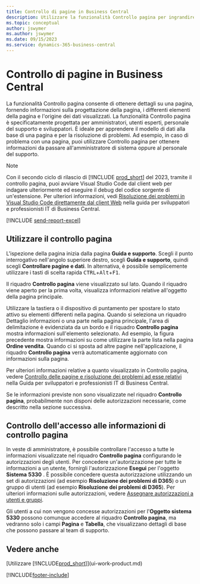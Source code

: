```yaml
---
title: Controllo di pagine in Business Central
description: Utilizzare la funzionalità Controllo pagina per ingrandire i dettagli sulla progettazione della pagina e sull'origine dei dati. Controllo pagina è ideale per la risoluzione dei problemi relativi ai dati.
ms.topic: conceptual
author: jswymer
ms.author: jswymer
ms.date: 09/15/2023
ms.service: dynamics-365-business-central
---
```


# <a name="inspecting-pages-in-business-central"></a>Controllo di pagine in Business Central

La funzionalità Controllo pagina consente di ottenere dettagli su una pagina, fornendo informazioni sulla progettazione della pagina, i differenti elementi della pagina e l'origine dei dati visualizzati. La funzionalità Controllo pagina è specificatamente progettata per amministratori, utenti esperti, personale del supporto e sviluppatori. È ideale per apprendere il modello di dati alla base di una pagina e per la risoluzione di problemi. Ad esempio, in caso di problema con una pagina, puoi utilizzare Controllo pagina per ottenere informazioni da passare all'amministratore di sistema oppure al personale del supporto.

> [!NOTE]  
> Con il secondo ciclo di rilascio di [!INCLUDE [prod_short](includes/prod_short.md)] del 2023, tramite il controllo pagina, puoi avviare Visual Studio Code dal client web per indagare ulteriormente ed eseguire il debug del codice sorgente di un'estensione. Per ulteriori informazioni, vedi [Risoluzione dei problemi in Visual Studio Code direttamente dal client Web](/dynamics365/business-central/dev-itpro/developer/devenv-troubleshoot-vscode-webclient) nella guida per sviluppatori e professionisti IT di Business Central.

[!INCLUDE [send-report-excel](includes/send-report-excel.md)]

## <a name="work-with-page-inspection"></a>Utilizzare il controllo pagina

L'ispezione della pagina inizia dalla pagina **Guida e supporto**. Scegli il punto interrogativo nell'angolo superiore destro, scegli **Guida e supporto**, quindi scegli **Controllare pagine e dati**. In alternativa, è possibile semplicemente utilizzare i tasti di scelta rapida <kbd>CTRL</kbd>+<kbd>Alt</kbd>+<kbd>F1</kbd>.

Il riquadro **Controllo pagina** viene visualizzato sul lato. Quando il riquadro viene aperto per la prima volta, visualizza informazioni relative all'oggetto della pagina principale.

Utilizzare la tastiera o il dispositivo di puntamento per spostare lo stato attivo su elementi differenti nella pagina. Quando si seleziona un riquadro Dettaglio informazioni o una parte nella pagina principale, l'area di delimitazione è evidenziata da un bordo e il riquadro **Controllo pagina** mostra informazioni sull'elemento selezionato. Ad esempio, la figura precedente mostra informazioni su come utilizzare la parte lista nella pagina **Ordine vendita**. Quando ci si sposta ad altre pagine nell'applicazione, il riquadro **Controllo pagina** verrà automaticamente aggiornato con informazioni sulla pagina.

Per ulteriori informazioni relative a quanto visualizzato in Controllo pagina, vedere [Controllo delle pagine e risoluzione dei problemi ad esse relativi](/dynamics365/business-central/dev-itpro/developer/devenv-inspecting-pages) nella Guida per sviluppatori e professionisti IT di Business Central.

Se le informazioni previste non sono visualizzate nel riquadro **Controllo pagina**, probabilmente non disponi delle autorizzazioni necessarie, come descritto nella sezione successiva.

## <a name="controlling-access-to-page-inspection-details"></a>Controllo dell'accesso alle informazioni di controllo pagina

In veste di amministratore, è possibile controllare l'accesso a tutte le informazioni visualizzate nel riquadro **Controllo pagina** configurando le autorizzazioni degli utenti. Per concedere un'autorizzazione per tutte le informazioni a un utente, fornirgli l'autorizzazione **Esegui** per l'oggetto **Sistema** **5330** . È possibile concedere questa autorizzazione utilizzando un set di autorizzazioni (ad esempio **Risoluzione dei problemi di D365**) o un gruppo di utenti (ad esempio **Risoluzione dei problemi di D365**). Per ulteriori informazioni sulle autorizzazioni, vedere [Assegnare autorizzazioni a utenti e gruppi](ui-define-granular-permissions.md).

Gli utenti a cui non vengono concesse autorizzazioni per l'**Oggetto sistema 5330** possono comunque accedere al riquadro **Controllo pagina**, ma vedranno solo i campi **Pagina** e **Tabella**, che visualizzano dettagli di base che possono passare al team di supporto.

## <a name="see-also"></a>Vedere anche

[Utilizzare [!INCLUDE[prod_short](includes/prod_short.md)]](ui-work-product.md)  

[!INCLUDE[footer-include](includes/footer-banner.md)]
